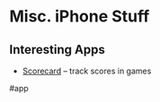 # Misc. iPhone Stuff

## Interesting Apps

- [Scorecard](https://www.getscorecard.app) – track scores in games

#app